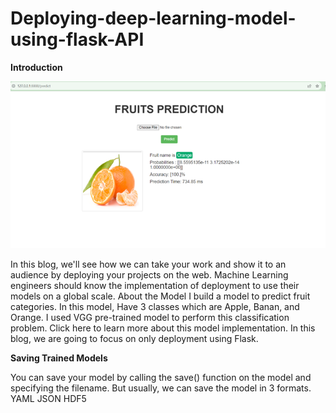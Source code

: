 # Deploying-deep-learning-model-using-flask-API


**Introduction**

![alt text](https://github.com/Nisful17/Deploy-Model-Practice6/blob/main/Images/Predict-Result.png?raw=true)


In this blog, we'll see how we can take your work and show it to an audience by deploying your projects on the web. Machine Learning engineers should know the implementation of deployment to use their models on a global scale.
About the Model
I build a model to predict fruit categories. In this model, Have 3 classes which are Apple, Banan, and Orange. I used VGG pre-trained model to perform this classification problem. Click here to learn more about this model implementation. In this blog, we are going to focus on only deployment using Flask.


**Saving Trained Models**


You can save your model by calling the save() function on the model and specifying the filename. But usually, we can save the model in 3 formats.
YAML
JSON
HDF5

